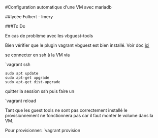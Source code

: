 #Configuration automatique d'une VM avec mariadb

##lycée Fulbert - lmery

###To Do

En cas de problème avec les vbguest-tools

Bien vérifier que le plugin vagrant vbguest est bien installé. Voir doc [ici](https://github.com/dotless-de/vagrant-vbguest)

se connecter en ssh à la VM via

`vagrant ssh

```\
sudo apt update
sudo apt-get upgrade
sudo apt-get dist-upgrade
```

quitter la session ssh puis faire un

`vagrant reload

Tant que les guest tools ne sont pas correctement installé le provisionnement ne fonctionnera pas car il faut monter le volume dans la VM.

Pour provisionner:
`vagrant provision




